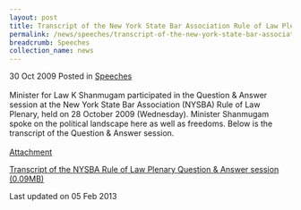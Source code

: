 ```yaml
---
layout: post
title: Transcript of the New York State Bar Association Rule of Law Plenary - Question & Answer session
permalink: /news/speeches/transcript-of-the-new-york-state-bar-association-rule-of-law-plenary-question-answer-session
breadcrumb: Speeches
collection_name: news
---
```


30 Oct 2009 Posted in [Speeches](/news/speeches)
<br>  
Minister for Law K Shanmugam participated in the Question & Answer session at the New York State Bar Association (NYSBA) Rule of Law Plenary, held on 28 October 2009 (Wednesday). Minister Shanmugam spoke on the political landscape here as well as freedoms. Below is the transcript of the Question & Answer session.
<br>  
<u>Attachment</u>


[Transcript of the NYSBA Rule of Law Plenary Question & Answer session (0.09MB)](/files/news/speeches/2009/10/linkclick19a5.pdf)


<p class="right-side-updated">Last updated on 05 Feb 2013</p> 
